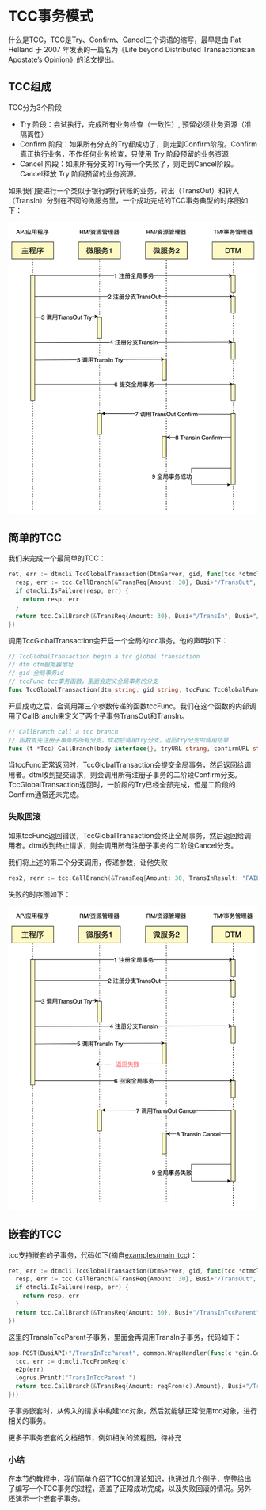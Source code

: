 # TCC事务模式
什么是TCC，TCC是Try、Confirm、Cancel三个词语的缩写，最早是由 Pat Helland 于 2007 年发表的一篇名为《Life beyond Distributed Transactions:an Apostate’s Opinion》的论文提出。

## TCC组成
TCC分为3个阶段

- Try 阶段：尝试执行，完成所有业务检查（一致性）, 预留必须业务资源（准隔离性）
- Confirm 阶段：如果所有分支的Try都成功了，则走到Confirm阶段。Confirm真正执行业务，不作任何业务检查，只使用 Try 阶段预留的业务资源
- Cancel 阶段：如果所有分支的Try有一个失败了，则走到Cancel阶段。Cancel释放 Try 阶段预留的业务资源。

如果我们要进行一个类似于银行跨行转账的业务，转出（TransOut）和转入（TransIn）分别在不同的微服务里，一个成功完成的TCC事务典型的时序图如下：

![tcc_normal](../imgs/tcc_normal.jpg)

## 简单的TCC

我们来完成一个最简单的TCC：

``` go
ret, err := dtmcli.TccGlobalTransaction(DtmServer, gid, func(tcc *dtmcli.Tcc) (interface{}, error) {
  resp, err := tcc.CallBranch(&TransReq{Amount: 30}, Busi+"/TransOut", Busi+"/TransOutConfirm", Busi+"/TransOutRevert")
  if dtmcli.IsFailure(resp, err) {
    return resp, err
  }
  return tcc.CallBranch(&TransReq{Amount: 30}, Busi+"/TransIn", Busi+"/TransInConfirm", Busi+"/TransInRevert")
})
```

调用TccGlobalTransaction会开启一个全局的tcc事务。他的声明如下：

``` go
// TccGlobalTransaction begin a tcc global transaction
// dtm dtm服务器地址
// gid 全局事务id
// tccFunc tcc事务函数，里面会定义全局事务的分支
func TccGlobalTransaction(dtm string, gid string, tccFunc TccGlobalFunc) (ret interface{}, rerr error)
```

开启成功之后，会调用第三个参数传递的函数tccFunc。我们在这个函数的内部调用了CallBranch来定义了两个子事务TransOut和TransIn。

``` go
// CallBranch call a tcc branch
// 函数首先注册子事务的所有分支，成功后调用try分支，返回try分支的调用结果
func (t *Tcc) CallBranch(body interface{}, tryURL string, confirmURL string, cancelURL string) (*resty.Response, error)
```

当tccFunc正常返回时，TccGlobalTransaction会提交全局事务，然后返回给调用者。dtm收到提交请求，则会调用所有注册子事务的二阶段Confirm分支。TccGlobalTransaction返回时，一阶段的Try已经全部完成，但是二阶段的Confirm通常还未完成。

### 失败回滚

如果tccFunc返回错误，TccGlobalTransaction会终止全局事务，然后返回给调用者。dtm收到终止请求，则会调用所有注册子事务的二阶段Cancel分支。

我们将上述的第二个分支调用，传递参数，让他失败

``` go
res2, rerr := tcc.CallBranch(&TransReq{Amount: 30, TransInResult: "FAILURE"}, Busi+"/TransIn", Busi+"/TransInConfirm", Busi+"/TransInRevert")
```

失败的时序图如下：

![tcc_rollback](../imgs/tcc_rollback.jpg)

## 嵌套的TCC

tcc支持嵌套的子事务，代码如下(摘自[examples/main_tcc](https://github.com/yedf/dtm/blob/main/examples/main_tcc.go))：

``` go
ret, err := dtmcli.TccGlobalTransaction(DtmServer, gid, func(tcc *dtmcli.Tcc) (interface{}, error) {
  resp, err := tcc.CallBranch(&TransReq{Amount: 30}, Busi+"/TransOut", Busi+"/TransOutConfirm", Busi+"/TransOutRevert")
  if dtmcli.IsFailure(resp, err) {
    return resp, err
  }
  return tcc.CallBranch(&TransReq{Amount: 30}, Busi+"/TransInTccParent", Busi+"/TransInConfirm", Busi+"/TransInRevert")
})
```

这里的TransInTccParent子事务，里面会再调用TransIn子事务，代码如下：

``` go
app.POST(BusiAPI+"/TransInTccParent", common.WrapHandler(func(c *gin.Context) (interface{}, error) {
  tcc, err := dtmcli.TccFromReq(c)
  e2p(err)
  logrus.Printf("TransInTccParent ")
  return tcc.CallBranch(&TransReq{Amount: reqFrom(c).Amount}, Busi+"/TransIn", Busi+"/TransInConfirm", Busi+"/TransInRevert")
}))
```

子事务嵌套时，从传入的请求中构建tcc对象，然后就能够正常使用tcc对象，进行相关的事务。

更多子事务嵌套的文档细节，例如相关的流程图，待补充

### 小结

在本节的教程中，我们简单介绍了TCC的理论知识，也通过几个例子，完整给出了编写一个TCC事务的过程，涵盖了正常成功完成，以及失败回滚的情况。另外还演示一个嵌套子事务。

